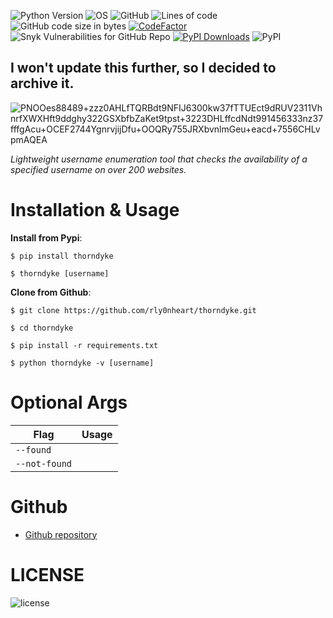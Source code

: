 ![Python Version](https://img.shields.io/badge/python-3.x-blue?style=flat-square&logo=python)
![OS](https://img.shields.io/badge/OS-GNU%2FLinux-red?style=flat-square&logo=linux)
![GitHub](https://img.shields.io/github/license/rly0nheart/thorndyke?style=flat-square&logo=pypi)
![Lines of code](https://img.shields.io/tokei/lines/github/rly0nheart/thorndyke?style=flat-square&logo=github)
![GitHub code size in bytes](https://img.shields.io/github/languages/code-size/rly0nheart/thorndyke?style=flat-square&logo=github)
[![CodeFactor](https://www.codefactor.io/repository/github/rly0nheart/thorndyke/badge)](https://www.codefactor.io/repository/github/rly0nheart/thorndyke)
![Snyk Vulnerabilities for GitHub Repo](https://img.shields.io/snyk/vulnerabilities/github/rly0nheart/thorndyke?style=flat-square&logo=pypi)
[![PyPI Downloads](https://pepy.tech/badge/thorndyke)](https://pepy.tech/project/thorndyke)
![PyPI](https://img.shields.io/pypi/v/thorndyke?style=flat-square&logo=pypi)

## I won't update this further, so I decided to archive it.

![PNOOes88489+zzz0AHLfTQRBdt9NFIJ6300kw37fTTUEct9dRUV2311VhnrfXWXHft9ddghy322GSXbfbZaKet9tpst+3223DHLffcdNdt991456333nz37fffgAcu+OCEF2744YgnrvjijDfu+OOQRy755JRXbvnlmGeu+eacd+7556CHLvpmAQEA](https://user-images.githubusercontent.com/74001397/150145851-e178fd7a-d7f1-4a9d-920a-f63846808410.gif)

*Lightweight username enumeration tool that checks the availability of a specified username on over 200 websites.*

# Installation & Usage
**Install from Pypi**:

```
$ pip install thorndyke
```

```
$ thorndyke [username]
```


**Clone from Github**:

```
$ git clone https://github.com/rly0nheart/thorndyke.git
```

```
$ cd thorndyke
```

```
$ pip install -r requirements.txt
```

```
$ python thorndyke -v [username]
```

# Optional Args
| Flag |Usage|
| ------------- |:---------:|
| <code>--found</code>  |    |  *return found results only*  |
| <code>--not-found</code>  |    |  *return not found results only*  |

# Github
* [Github repository](https://github.com/rly0nheart/thorndyke)


# LICENSE
![license](https://user-images.githubusercontent.com/74001397/137917929-2f2cdb0c-4d1d-4e4b-9f0d-e01589e027b5.png)
